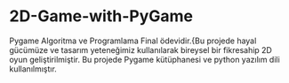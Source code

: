 # 2D-Game-with-PyGame
Pygame Algoritma ve Programlama Final ödevidir.{Bu projede hayal gücümüze ve tasarım yeteneğimiz kullanılarak bireysel bir fikresahip 2D oyun geliştirilmiştir.
Bu projede Pygame kütüphanesi ve python yazılım dili kullanılmıştır.
